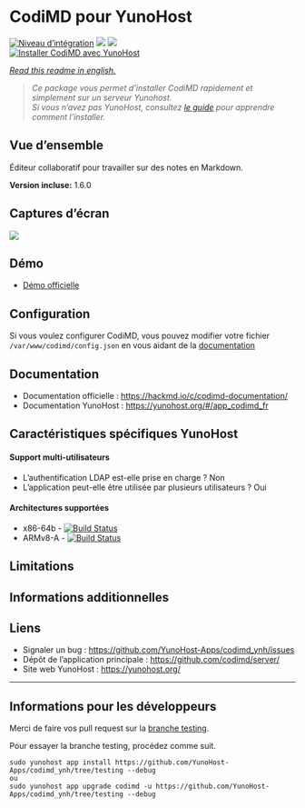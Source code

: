 # CodiMD pour YunoHost

[![Niveau d’intégration](https://dash.yunohost.org/integration/codimd.svg)](https://dash.yunohost.org/appci/app/codimd) ![](https://ci-apps.yunohost.org/ci/badges/codimd.status.svg) ![](https://ci-apps.yunohost.org/ci/badges/codimd.maintain.svg)  
[![Installer CodiMD avec YunoHost](https://install-app.yunohost.org/install-with-yunohost.png)](https://install-app.yunohost.org/?app=codimd)

*[Read this readme in english.](./README.md)* 

> *Ce package vous permet d’installer CodiMD rapidement et simplement sur un serveur Yunohost.  
Si vous n’avez pas YunoHost, consultez [le guide](https://yunohost.org/#/install) pour apprendre comment l’installer.*

## Vue d’ensemble
Éditeur collaboratif pour travailler sur des notes en Markdown.

**Version incluse:** 1.6.0

## Captures d’écran

![](https://demo.codimd.org/screenshot.png)

## Démo

* [Démo officielle](https://demo.codimd.org/)

## Configuration

Si vous voulez configurer CodiMD, vous pouvez modifier votre fichier `/var/www/codimd/config.json` en vous aidant de la [documentation](https://github.com/codimd/server/blob/master/docs/configuration-config-file.md)

## Documentation

 * Documentation officielle : https://hackmd.io/c/codimd-documentation/
 * Documentation YunoHost : https://yunohost.org/#/app_codimd_fr

## Caractéristiques spécifiques YunoHost

#### Support multi-utilisateurs

* L’authentification LDAP est-elle prise en charge ? Non
* L’application peut-elle être utilisée par plusieurs utilisateurs ? Oui

#### Architectures supportées

* x86-64b - [![Build Status](https://ci-apps.yunohost.org/ci/logs/codimd%20%28Apps%29.svg)](https://ci-apps.yunohost.org/ci/apps/codimd/)
* ARMv8-A - [![Build Status](https://ci-apps-arm.yunohost.org/ci/logs/codimd%20%28Apps%29.svg)](https://ci-apps-arm.yunohost.org/ci/apps/codimd/)

## Limitations

## Informations additionnelles

## Liens

 * Signaler un bug : https://github.com/YunoHost-Apps/codimd_ynh/issues
 * Dépôt de l’application principale : https://github.com/codimd/server/
 * Site web YunoHost : https://yunohost.org/

---

Informations pour les développeurs
----------------

Merci de faire vos pull request sur la [branche testing](https://github.com/YunoHost-Apps/codimd_ynh/tree/testing).

Pour essayer la branche testing, procédez comme suit.
```
sudo yunohost app install https://github.com/YunoHost-Apps/codimd_ynh/tree/testing --debug
ou
sudo yunohost app upgrade codimd -u https://github.com/YunoHost-Apps/codimd_ynh/tree/testing --debug
```
